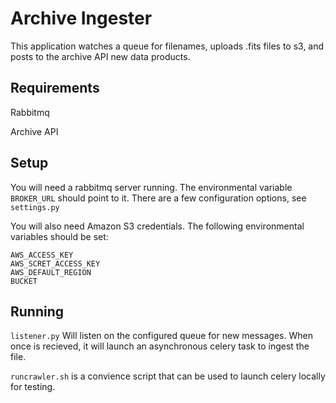 Archive Ingester
================

This application watches a queue for filenames, uploads .fits files to s3,
and posts to the archive API new data products.

Requirements
------------

Rabbitmq

Archive API

Setup
-----

You will need a rabbitmq server running. The environmental variable `BROKER_URL`
should point to it. There are a few configuration options, see `settings.py`

You will also need Amazon S3 credentials. The following environmental variables
should be set:

    AWS_ACCESS_KEY
    AWS_SCRET_ACCESS_KEY
    AWS_DEFAULT_REGION
    BUCKET


Running
-------

`listener.py` Will listen on the configured queue for new messages. When once is recieved,
it will launch an asynchronous celery task to ingest the file.

`runcrawler.sh` is a convience script that can be used to launch celery locally for testing.


